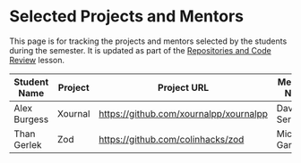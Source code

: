 # Selected Projects and Mentors

This page is for tracking the projects and mentors selected by the students during the semester.  It is updated as part of the [Repositories and Code Review](../modules/collaborative/repositories-and-review.md) lesson.

| Student Name | Project | Project URL | Mentor's Name |
|--------------|---------|-------------|---------------|
| Alex Burgess | Xournal | https://github.com/xournalpp/xournalpp | David Serr |
| Than Gerlek | Zod | https://github.com/colinhacks/zod | Michael Gardanier |
